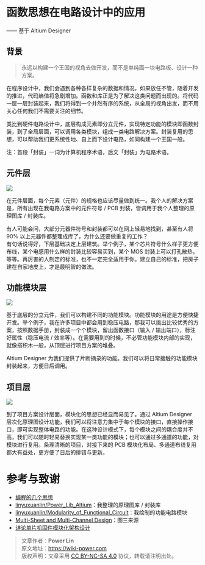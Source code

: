 # 函数思想在电路设计中的应用

—— 基于 Altium Designer

## 背景

> 永远以构建一个王国的视角去做开发，而不是单纯画一块电路板、设计一种方案。

在程序设计中，我们会遇到各种各样复杂的数据和情况，如果放任不管，随着开发的推进，代码熵值将急剧增加。函数和库正是为了解决这类问题而出现的。将代码一层一层封装起来，我们将得到一个井然有序的系统，从全局的视角出发，而不用关心任何我们不需要关注的细节。

类比到硬件电路设计中，底层构成元素即分立元件，实现特定功能的模块即函数封装，到了全局层面，可以调用各类模块，组成一类电路解决方案。封装复用的思想，可以帮助我们更系统性地、自上而下设计电路，如同构建一个王国一般。

注：首段「封装」一词为计算机程序术语，后文「封装」为电路术语。

## 元件层

![](https://wiki-media-1253965369.cos.ap-guangzhou.myqcloud.com/img/20200131212452.png)

在元件层面，每个元素（元件）的规格也应该尽量做到统一。我个人的解决方案是，所有出现在我电路方案中的元件符号 / PCB 封装，皆调用于我个人整理的原理图库 / 封装库。

有人可能会问，大部分元器件符号和封装都可以在网上轻易地找到，甚至有人将 90% 以上元器件都整理成库了，为什么还要做重复的工作？  
有句话说得好，下层基础决定上层建筑。举个例子，某个芯片符号什么样子更方便布线，某个电感用什么样的封装比较容易买到，某个 MOS 封装上可以打孔散热，等等。再厉害的人制定的标准，也不一定完全适用于你。建立自己的标准，把房子建在自家地皮上，才是最明智的做法。

## 功能模块层

![](https://wiki-media-1253965369.cos.ap-guangzhou.myqcloud.com/img/20200131212642.png)

基于底层的分立元件，我们可以构建不同的功能模块。功能模块的用途是方便快捷开发。举个例子，我在许多项目中都会用到稳压电路，那我可以挑出比较优秀的方案，按照数据手册，封装成一个个模块，留出函数接口（输入 / 输出端口），标注好属性（稳压电流 / 效率等）。在需要用到的时候，不必管功能模块内部的实现，就像搭积木一般，从顶层进行项目方案的堆叠。

Altium Designer 为我们提供了片断摘录的功能。我们可以将日常接触的功能模块封装起来，方便日后调用。

## 项目层

![](https://wiki-media-1253965369.cos.ap-guangzhou.myqcloud.com/img/20200131213218.png)

到了项目方案设计层面，模块化的思想已经显而易见了。通过 Altium Designer 层次化原理图设计功能，我们可以将注意力集中于每个模块的接口，直接操作接口，即可实现整体电路的功能。在这种设计模式下，每个模块之间的耦合度并不高，我们可以随时轻易替换实现某一类功能的模块；也可以通过多通道的功能，对模块进行复用。条理清晰的项目，对接下来的 PCB 模块化布局、多通道布线复用都大有益处，更方便了日后的排错与更新。

# 参考与致谢

- [编程的几个思想](https://zhuanlan.zhihu.com/p/25288280)
- [linyuxuanlin/Power_Lib_Altium](https://github.com/linyuxuanlin/Power_Lib_Altium)：我整理的原理图库 / 封装库
- [linyuxuanlin/Modularity_of_Functional_Circuit](https://github.com/linyuxuanlin/Modularity_of_Functional_Circuit)：我绘制的功能电路模块
- [Multi-Sheet and Multi-Channel Design](https://www.altium.com/documentation/altium-designer/multi-sheet-and-multi-channel-design-ad?version=18.1)：图三来源
- [详论单片机固件模块化架构设计](https://mp.weixin.qq.com/s?__biz=MzI0ODU0NDI1Mg==&mid=2247493415&idx=1&sn=48868c853d82747e537d9571e02f9c4c&chksm=e99d89b4deea00a2cb26bc62c13bf9bb8955018b47b9b4c091dc98fe776d853039ba84ce480f&mpshare=1&scene=1&srcid=&sharer_sharetime=1588583649159&sharer_shareid=57baeb2b96d0cff9b17ac2c15b36602b&key=54a344d7200e25b224dfb50449a0a3835910904754e85f2f5687170aa3dc9cd1cada606d232a271784f6c37d841af2a681ce3312fe043716d933a48bc88fdfc38a50be9eeb42cc316538f1781f865de5&ascene=1&uin=MTk5MDUwOTA0Mg%3D%3D&devicetype=Windows+10+x64&version=62090070&lang=zh_CN&exportkey=A638hkClxH9AKARxE%2F2NsRw%3D&pass_ticket=DbttLz0NrPJvKfz31VIx1Sw50my315siej6rJhYtISz9sd1CObS%2BjG%2BOC%2FzHEXzj)

> 文章作者：**Power Lin**  
> 原文地址：<https://wiki-power.com>  
> 版权声明：文章采用 [CC BY-NC-SA 4.0](https://creativecommons.org/licenses/by/4.0/deed.zh) 协议，转载请注明出处。
